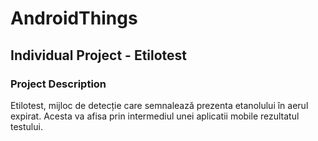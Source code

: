 # AndroidThings
<h2>Individual Project - Etilotest</h2>

<h3>Project Description</h3>
Etilotest, mijloc de detecție care semnalează prezenta etanolului în aerul expirat. Acesta va afisa prin intermediul unei aplicatii mobile rezultatul testului.
